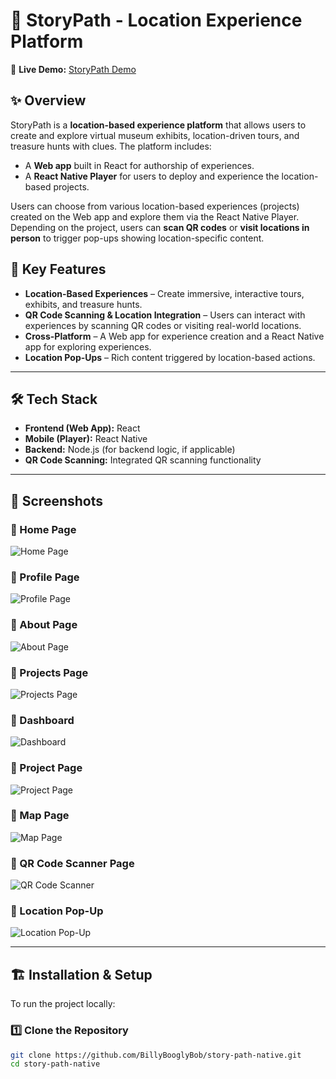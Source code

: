 # 📍 StoryPath - Location Experience Platform  

🔗 **Live Demo:** [StoryPath Demo](https://link-to-demo.com)  

## ✨ Overview  
StoryPath is a **location-based experience platform** that allows users to create and explore virtual museum exhibits, location-driven tours, and treasure hunts with clues. The platform includes:  

- A **Web app** built in React for authorship of experiences.  
- A **React Native Player** for users to deploy and experience the location-based projects.  

Users can choose from various location-based experiences (projects) created on the Web app and explore them via the React Native Player. Depending on the project, users can **scan QR codes** or **visit locations in person** to trigger pop-ups showing location-specific content.  

## 🚀 Key Features  
- **Location-Based Experiences** – Create immersive, interactive tours, exhibits, and treasure hunts.  
- **QR Code Scanning & Location Integration** – Users can interact with experiences by scanning QR codes or visiting real-world locations.  
- **Cross-Platform** – A Web app for experience creation and a React Native app for exploring experiences.  
- **Location Pop-Ups** – Rich content triggered by location-based actions.  

---

## 🛠 Tech Stack  
- **Frontend (Web App):** React  
- **Mobile (Player):** React Native  
- **Backend:** Node.js (for backend logic, if applicable)  
- **QR Code Scanning:** Integrated QR scanning functionality  

---

## 📸 Screenshots  
### 🔹 Home Page  
![Home Page](https://github.com/user-attachments/assets/79bfbf8a-a279-4573-8ac5-e6724dfe60e5)  

### 🔹 Profile Page  
![Profile Page](https://github.com/user-attachments/assets/2e54fe39-dd2e-4391-b452-9d976d612524)  

### 🔹 About Page  
![About Page](https://github.com/user-attachments/assets/162e286d-eac8-4a8b-afa0-582529d9e3e3)  

### 🔹 Projects Page  
![Projects Page](https://github.com/user-attachments/assets/18e0aa56-eab4-4d15-89e1-a49e8cc3c2cf)  

### 🔹 Dashboard  
![Dashboard](https://github.com/user-attachments/assets/020e9d89-b0ae-401b-be11-8b0a4de477a8)  

### 🔹 Project Page  
![Project Page](https://github.com/user-attachments/assets/ab345822-74ee-4fa6-b274-0c13d439dfb9)  

### 🔹 Map Page  
![Map Page](https://github.com/user-attachments/assets/dbc4d31c-776b-43c9-af1a-8bd0d20c13d2)  

### 🔹 QR Code Scanner Page  
![QR Code Scanner](https://github.com/user-attachments/assets/4a2135f8-57d4-45ff-a67d-a32d0bd99627)  

### 🔹 Location Pop-Up  
![Location Pop-Up](https://github.com/user-attachments/assets/f357e799-2864-4b3c-acef-f62ada84b948)  

---

## 🏗 Installation & Setup  
To run the project locally:  

### 1️⃣ Clone the Repository  
```bash
git clone https://github.com/BillyBooglyBob/story-path-native.git
cd story-path-native
